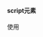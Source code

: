 #### script元素

使用<script>元素，有两种方式，直接在页面嵌入或者引入外部文件。默认自上而下执行。
在解释器对<script>元素内部的代码求值完毕前，页面的其余内容不会被浏览器加载或显示。
解析引入的外部文件时，页面的处理也会暂停。浏览器遇到body标签才会呈现内容，所以一般把js代码放在body中页面内容的后面。这样可以缩短页面内容呈现的时间。
通常外部的js文件带有.js后缀名，但浏览器不会检查，所以使用php等其它服务端语言动态生成js代码也成了可能。但服务器通常需要看扩展名决定响应哪种MIME类型。
script和img元素，它们的src属性可以指向外域的URL。利用这一点可以实现跨域。

#### script中的其它属性

defer 立即下载，但脚本被延迟到整个页面解析完（遇到html结束标签）再运行。
async  立即下载，但页面不等待脚本的下载和执行，异步加载页面的其它内容。多个脚本无法保证执行顺序。

引入外部文件的好处
可维护性，可缓存，浏览器能根据设置缓存外部js文件，如果有多个页面使用，可以加快页面加载速度。

如果在文档开始处没有发现文档类型声明，浏览器会默认开启混杂模式。

#### noscript元素

浏览器不支持js脚本或者被禁用了，元素里包含的内容会显示出来。用于提示用户。

#### 严格模式

"use strict";
在函数内部上方使用，可以指定函数在严格模式下执行。

#### 定义变量

1.可以使用一条语句定义多个变量

var message = "hi", found  = false, age = 29;

2.使用连等定义变量后面的变量会成为全局变量,应避免

```javascript
function test() {
  var p1 = p2 = 3;
}
test();
console.log(p2)//3
console.log(p1)//p1 is not defined
```

#### 精度问题

```js
console.log(0.1 + 0.2)// 0.30000000000000004
console.log(0.1 + 0.3)// 0.4
```

不要直接判断浮点数是否相等

#### 数据类型

Number，String，Boolean，Null，Undefined。

String：
改变变量中保存的字符串，要先销毁原来的字符串，再用包含新值的字符串填充变量。

Bolean()函数可以将其它类型转为bool类型。false的情况：0、NaN、空串''（没有空格）、null和undefined，其它都为true。

Null表示的是一个空的对象
变量申明，但未赋值.但typeof对没有初始化和没有声明的变量都会返回undefined
这 5 种基本数据类型是按值访问的，因为可以操作保存在变量中的实际的值，对象是引用类型。

#### 其它情况

Infinity 无穷，如果数值超过了上限，会自动转为Infinity，有正负符号。isFinite()函数可以鉴别数值。返回true或false。
0除以0返回NaN,正数除以0返回Infinity，负数除以0返回-Infinity。
任何涉及NaN的运算都会返回NaN。
isNaN()函数，不能被转换为数值的值会返回true。

#### 运算

加：如果一边是字符串一边是数字，会将数字转换为字符串后拼接。

减：如果一边是字符串一边是数字，会将字符串转换为数字后相减，如果字符串无法转换为数字，获得NaN。

#### typeof 

typeof 数值 //number–
typeof 字符串 //string–
typeof 布尔型 //boolean–
typeof undefined //undefined–
typeof null //object
typeof 所有引用类型的值都是 Object 的实例。所以获取对象类型时，不管什么对象都是object，但函数获得的是function

#### instanceof 

可以具体判断对象类型
colors instanceof Array   判断变量 colors 是否是 Array 

#### 类型转换

##### 转换为字符串

1. toString()

  ```javascript
  var num = 1
  console.log(typeof num.toString())//string
  ```

  null和undefined 没有这个方法，使用会报错其它的使用会返回相应的字符串值表现。

  ```js
  NaN.toString()//"NaN"
  ```

2. String()

  ```js
  //可以将null和undefined返回对应的字符串。
  var num 
  console.log(String(num))//undefined
  ```

3. 拼接

  ```js
  var num = 1
  console.log(num + '')//'1'
  ```

##### 转换为数值类型

1.Number()

```js
    var s1 = true
    var s2 = '123'
    var s3 = 'abc123'
    var s4 = '123abc'
    console.log(Number(s1))//1
    console.log(Number(s2))//123
    console.log(Number(s3))//NaN
    console.log(Number(s4))//NaN
```

2.parseInt()

```js
    var s1 = true
    var s2 = '123'
    var s3 = 'abc123'
    var s4 = '123abc'
    console.log(parseInt(s1))//NaN
    console.log(parseInt(s2))//123
    console.log(parseInt(s3))//NaN
    console.log(parseInt(s4))//123
```

3.parseFloat()

```js
 var s2 = '123.1a'
 console.log(parseFloat(s2))//123.1
```

4.+和-符号

```js
    var s1 = true
    var s2 = '123.1a'
    var s3 = 'abc123'
    var s4 = '123abc'
    console.log(+s1)//1
    console.log(+s2)//123.1
    console.log(+s3)//NaN
    console.log(+s4)//NaN
```

#### 负数的二进制码存储

先求绝对值的 二进制码，再求反码，即0变1,1变0，最后加1

#### 逻辑运算符

逻辑与是短路操作，即第一个操作数能决定结果就不会对第二个操作数求值。
逻辑或也是短路操作，第一个操作数是true，就不会对第二个求值了。

#### 比较

在比较字符串时，实际比较的是字符串中每个字符对应的编码值。
任何操作数与NaN比较都是返回false

null==undefined 为true
null===undefined 为false
==在判断两个值时会进行自动的类型转换，而===不会”55”==55会返回true，而”55”===55会返回false；
undefined和null与任何有意义的值比较返回的都是false，但是null与undefined之间互相比较返回的是true。

#### 语句

switch语句使用===判断是否符合case

#### 预解析

函数提升要比变量提升的优先级要高一些，且不会被变量声明覆盖，但是会被变量赋值之后覆盖。
